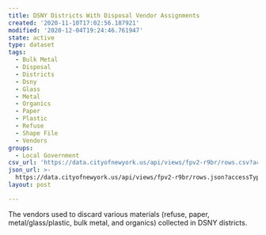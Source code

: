 ```yaml
---
title: DSNY Districts With Disposal Vendor Assignments
created: '2020-11-10T17:02:56.187921'
modified: '2020-12-04T19:24:46.761947'
state: active
type: dataset
tags:
  - Bulk Metal
  - Disposal
  - Districts
  - Dsny
  - Glass
  - Metal
  - Organics
  - Paper
  - Plastic
  - Refuse
  - Shape File
  - Vendors
groups:
  - Local Government
csv_url: 'https://data.cityofnewyork.us/api/views/fpv2-r9br/rows.csv?accessType=DOWNLOAD'
json_url: >-
  https://data.cityofnewyork.us/api/views/fpv2-r9br/rows.json?accessType=DOWNLOAD
layout: post

---
```

The vendors used to discard various materials (refuse, paper, metal/glass/plastic, bulk metal, and organics) collected in DSNY districts.

